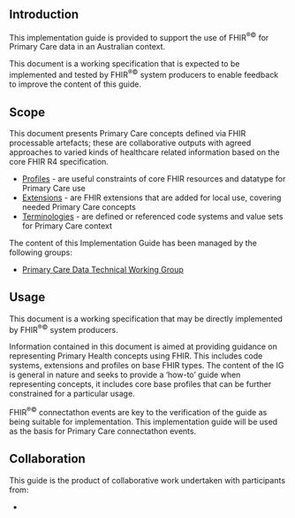 ﻿
## Introduction
This implementation guide is provided to support the use of FHIR<sup>&reg;&copy;</sup> for Primary Care data in an Australian context.

This document is a working specification that is expected to be implemented and tested by FHIR<sup>&reg;&copy;</sup> system producers
to enable feedback to improve the content of this guide.

## Scope

This document presents Primary Care concepts defined via FHIR processable artefacts; these are collaborative outputs with agreed approaches to varied kinds of healthcare related information based on the core FHIR R4 specification. 
* [Profiles](profiles.html) - are useful constraints of core FHIR resources and datatype for Primary Care use
* [Extensions](extensions.html) - are FHIR extensions that are added for local use, covering needed Primary Care concepts
* [Terminologies](terminology.html) - are defined or referenced code systems and value sets for Primary Care context

The content of this Implementation Guide has been managed by the following groups:

* [Primary Care Data Technical Working Group](https://confluence.csiro.au/display/primarycaredata/Primary+Care+Data+Quality+Technical+Working+Group)

<!--Some profiles indicate the responsible working group, or enquires can be directed to the [Working Group Liasion Officer](mailto:wglo@hl7.org.au)-->

## Usage

This document is a working specification that may be directly implemented by FHIR<sup>&reg;&copy;</sup> system producers.

Information contained in this document is aimed at providing guidance on representing Primary Health concepts 
using FHIR. This includes code systems, extensions and profiles on base FHIR types.  The content of the IG is 
general in nature and seeks to provide a ‘how-to’ guide when representing concepts, it includes core base
profiles that can be further constrained for a particular usage.

FHIR<sup>&reg;&copy;</sup> connectathon events are key to the verification of the guide as being suitable for 
implementation. This implementation guide will be used as the basis for Primary Care connectathon events.

## Collaboration
This guide is the product of collaborative work undertaken with participants from:

* 


